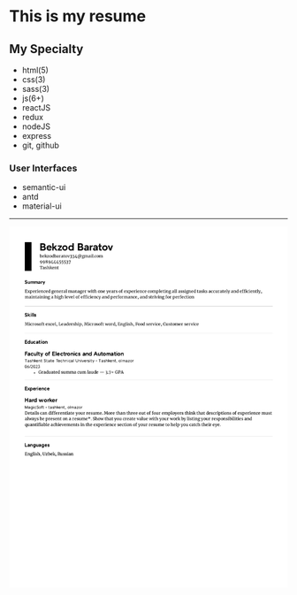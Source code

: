 # This is my resume
## My Specialty
- html(5)
- css(3)
- sass(3)
- js(6+)
- reactJS
- redux
- nodeJS
- express
- git, github

### User Interfaces
- semantic-ui
- antd
- material-ui

-------------------
<img src="https://github.com/BekzodBaratov/resume/blob/main/My%20Resume%20(1).pdf" alt="resume_Img" />
